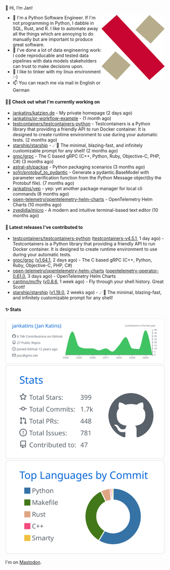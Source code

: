 👋 Hi, I’m Jan!

<img align="right" src="https://raw.githubusercontent.com/kreuzwerkerbot/kreuzwerkerbot/master/assets/xw.png" width="200">

- 🌱 I'm a Python Software Engineer. If I'm not programming in Python, I dabble in SQL, Rust, and R. 
  I like to automate away all the things which are annoying to do manually but are important to produce great software.
- 💪 I've done a lot of data engineering work: I code reproducable and tested data pipelines with 
  data models stakeholders can trust to make decisions upon.
- 💞️ I like to tinker with my linux environment :-)
- 📫 You can reach me via mail in English or German

#### 👩‍💻 Check out what I'm currently working on

- [jankatins/katzien.de](https://github.com/jankatins/katzien.de) - My private homepage (2 days ago)
- [jankatins/pr-workflow-example](https://github.com/jankatins/pr-workflow-example) -  (1 month ago)
- [testcontainers/testcontainers-python](https://github.com/testcontainers/testcontainers-python) - Testcontainers is a Python library that providing a friendly API to run Docker container. It is designed to create runtime environment to use during your automatic tests. (2 months ago)
- [starship/starship](https://github.com/starship/starship) - ☄🌌️  The minimal, blazing-fast, and infinitely customizable prompt for any shell! (2 months ago)
- [grpc/grpc](https://github.com/grpc/grpc) - The C based gRPC (C&#43;&#43;, Python, Ruby, Objective-C, PHP, C#) (3 months ago)
- [astral-sh/packse](https://github.com/astral-sh/packse) - Python packaging scenarios (3 months ago)
- [so1n/protobuf_to_pydantic](https://github.com/so1n/protobuf_to_pydantic) - Generate a pydantic.BaseModel with parameter verification function from the Python Message object(by the Protobuf file). (7 months ago)
- [jankatins/yep](https://github.com/jankatins/yep) - yep: yet another package manager for local cli commands (8 months ago)
- [open-telemetry/opentelemetry-helm-charts](https://github.com/open-telemetry/opentelemetry-helm-charts) - OpenTelemetry Helm Charts (10 months ago)
- [zyedidia/micro](https://github.com/zyedidia/micro) - A modern and intuitive terminal-based text editor (10 months ago)

#### 🔭 Latest releases I've contributed to

- [testcontainers/testcontainers-python](https://github.com/testcontainers/testcontainers-python) ([testcontainers-v4.5.1](https://github.com/testcontainers/testcontainers-python/releases/tag/testcontainers-v4.5.1), 1 day ago) - Testcontainers is a Python library that providing a friendly API to run Docker container. It is designed to create runtime environment to use during your automatic tests.
- [grpc/grpc](https://github.com/grpc/grpc) ([v1.64.1](https://github.com/grpc/grpc/releases/tag/v1.64.1), 2 days ago) - The C based gRPC (C&#43;&#43;, Python, Ruby, Objective-C, PHP, C#)
- [open-telemetry/opentelemetry-helm-charts](https://github.com/open-telemetry/opentelemetry-helm-charts) ([opentelemetry-operator-0.61.0](https://github.com/open-telemetry/opentelemetry-helm-charts/releases/tag/opentelemetry-operator-0.61.0), 3 days ago) - OpenTelemetry Helm Charts
- [cantino/mcfly](https://github.com/cantino/mcfly) ([v0.8.6](https://github.com/cantino/mcfly/releases/tag/v0.8.6), 1 week ago) - Fly through your shell history. Great Scott!
- [starship/starship](https://github.com/starship/starship) ([v1.19.0](https://github.com/starship/starship/releases/tag/v1.19.0), 2 weeks ago) - ☄🌌️  The minimal, blazing-fast, and infinitely customizable prompt for any shell!


#### ✨ Stats

  [![](https://raw.githubusercontent.com/jankatins/jankatins/master/profile-summary-card-output/github/0-profile-details.svg)](https://github.com/vn7n24fzkq/github-profile-summary-cards)
  [![](https://raw.githubusercontent.com/jankatins/jankatins/master/profile-summary-card-output/github/3-stats.svg)](https://github.com/vn7n24fzkq/github-profile-summary-cards)
  [![](https://raw.githubusercontent.com/jankatins/jankatins/master/profile-summary-card-output/github/2-most-commit-language.svg)](https://github.com/vn7n24fzkq/github-profile-summary-cards)

I'm on <a rel="me" href="https://fosstodon.org/@jankatins">Mastodon</a>.
